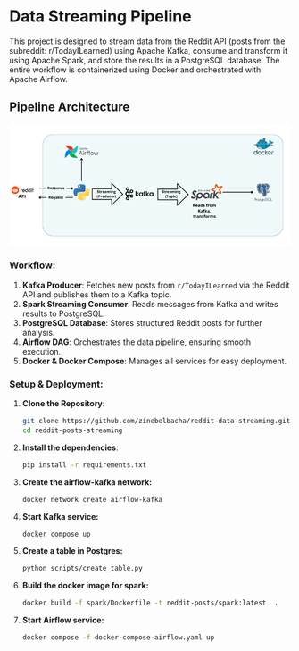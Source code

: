 # Data Streaming Pipeline


This project is designed to stream data from the Reddit API (posts from the subreddit: r/TodayILearned) using Apache Kafka, consume and transform it using Apache Spark, and store the results in a PostgreSQL database. The entire workflow is containerized using Docker and orchestrated with Apache Airflow.


##  Pipeline Architecture

![Architecture Diagram](docs/architecture.png)


### Workflow:
1. **Kafka Producer**: Fetches new posts from `r/TodayILearned` via the Reddit API and publishes them to a Kafka topic.
2. **Spark Streaming Consumer**: Reads messages from Kafka and writes results to PostgreSQL.
3. **PostgreSQL Database**: Stores structured Reddit posts for further analysis.
4. **Airflow DAG**: Orchestrates the data pipeline, ensuring smooth execution.
5. **Docker & Docker Compose**: Manages all services for easy deployment.

### Setup & Deployment:
1. **Clone the Repository**:
   ```bash
   git clone https://github.com/zinebelbacha/reddit-data-streaming.git
   cd reddit-posts-streaming

2. **Install the dependencies**:
   ```bash
   pip install -r requirements.txt

3. **Create the airflow-kafka network:**
   ```bash
   docker network create airflow-kafka

4. **Start Kafka service:**
   ```bash
   docker compose up

5. **Create a table in Postgres:**
   ```bash
   python scripts/create_table.py

6. **Build the docker image for spark:**
   ```bash
   docker build -f spark/Dockerfile -t reddit-posts/spark:latest  .


3. **Start Airflow service:**
   ```bash
   docker compose -f docker-compose-airflow.yaml up